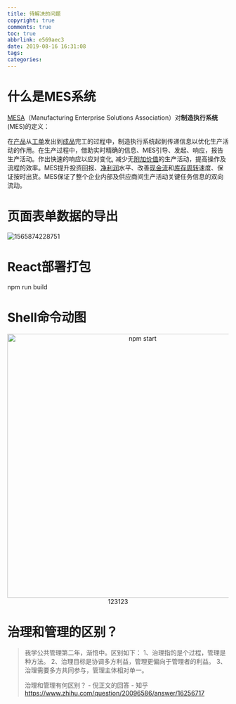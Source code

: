 ```yaml
---
title: 待解决的问题
copyright: true
comments: true
toc: true
abbrlink: e569aec3
date: 2019-08-16 16:31:08
tags:
categories:
---
```


# 什么是MES系统

[MESA](https://zh.wikipedia.org/w/index.php?title=MESA&action=edit&redlink=1)（Manufacturing Enterprise Solutions Association）对**制造执行系统**(MES)的定义：

在[产品](https://zh.wikipedia.org/wiki/产品)从[工单](https://zh.wikipedia.org/wiki/工单)发出到[成品](https://zh.wikipedia.org/wiki/成品)完工的过程中，制造执行系统起到传递信息以优化生产活动的作用。在生产过程中，借助实时精确的信息、MES引导、发起、响应，报告生产活动。作出快速的响应以应对变化, 减少无[附加价值](https://zh.wikipedia.org/w/index.php?title=附加价值&action=edit&redlink=1)的生产活动，提高操作及流程的效率。MES提升投资回报、[净利润](https://zh.wikipedia.org/wiki/净利润)水平、改善[现金流](https://zh.wikipedia.org/wiki/现金流)和[库存周转](https://zh.wikipedia.org/w/index.php?title=库存周转&action=edit&redlink=1)速度、保证按时出货。MES保证了整个企业内部及供应商间生产活动关键任务信息的双向流动。

# 页面表单数据的导出

![1565874228751](https://ws4.sinaimg.cn/large/96e311f0gy1g69lkdbfsvj21cj0j9aci.jpg)

# React部署打包

npm run build

# Shell命令动图

<p align='center'>
<img src='https://cdn.rawgit.com/facebook/create-react-app/27b42ac/screencast.svg' width='600' alt='npm start'>
    123123
</p>

# 治理和管理的区别？

> 我学公共管理第二年，渐悟中。区别如下：
> 1、治理指的是个过程，管理是种方法。
> 2、治理目标是协调多方利益，管理更偏向于管理者的利益。
> 3、治理需要多方共同参与，管理主体相对单一。
>
> 治理和管理有何区别？ - 倪正文的回答 - 知乎
> https://www.zhihu.com/question/20096586/answer/16256717